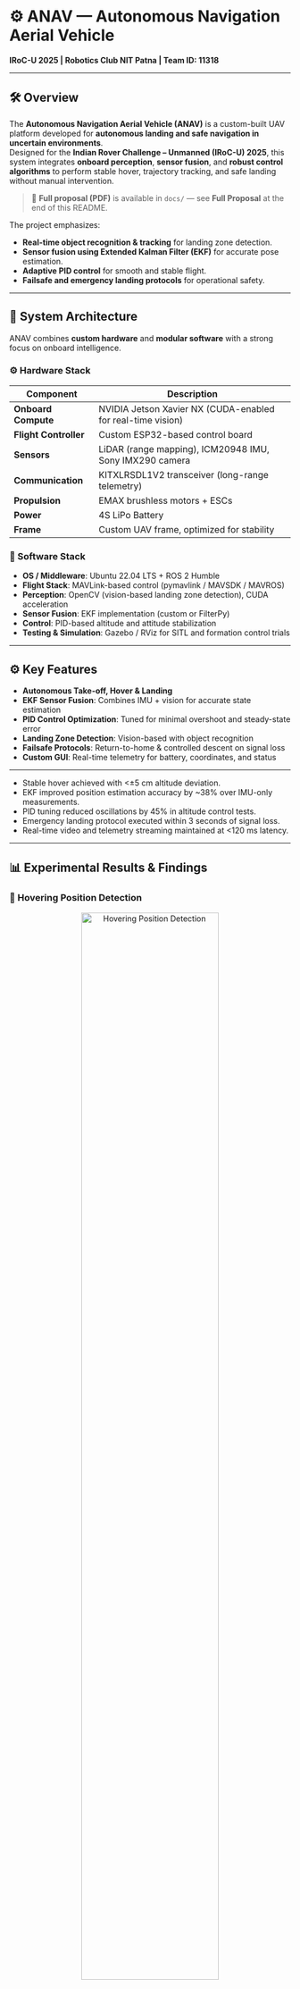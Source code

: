# ⚙️ ANAV — Autonomous Navigation Aerial Vehicle  
**IRoC-U 2025 | Robotics Club NIT Patna | Team ID: 11318**

---

## 🛠️ Overview
The **Autonomous Navigation Aerial Vehicle (ANAV)** is a custom-built UAV platform developed for **autonomous landing and safe navigation in uncertain environments**.  
Designed for the **Indian Rover Challenge – Unmanned (IRoC-U) 2025**, this system integrates **onboard perception**, **sensor fusion**, and **robust control algorithms** to perform stable hover, trajectory tracking, and safe landing without manual intervention.

> 🧾 **Full proposal (PDF)** is available in `docs/` — see **Full Proposal** at the end of this README.

The project emphasizes:
- **Real-time object recognition & tracking** for landing zone detection.  
- **Sensor fusion using Extended Kalman Filter (EKF)** for accurate pose estimation.  
- **Adaptive PID control** for smooth and stable flight.  
- **Failsafe and emergency landing protocols** for operational safety.

---

## 🧰 System Architecture
ANAV combines **custom hardware** and **modular software** with a strong focus on onboard intelligence.

### ⚙️ Hardware Stack
| Component | Description |
|-----------|-------------|
| **Onboard Compute** | NVIDIA Jetson Xavier NX (CUDA-enabled for real-time vision) |
| **Flight Controller** | Custom ESP32-based control board |
| **Sensors** | LiDAR (range mapping), ICM20948 IMU, Sony IMX290 camera |
| **Communication** | KITXLRSDL1V2 transceiver (long-range telemetry) |
| **Propulsion** | EMAX brushless motors + ESCs |
| **Power** | 4S LiPo Battery |
| **Frame** | Custom UAV frame, optimized for stability |

### 🧰 Software Stack
- **OS / Middleware**: Ubuntu 22.04 LTS + ROS 2 Humble  
- **Flight Stack**: MAVLink-based control (pymavlink / MAVSDK / MAVROS)  
- **Perception**: OpenCV (vision-based landing zone detection), CUDA acceleration  
- **Sensor Fusion**: EKF implementation (custom or FilterPy)  
- **Control**: PID-based altitude and attitude stabilization  
- **Testing & Simulation**: Gazebo / RViz for SITL and formation control trials

---

## ⚙️ Key Features
- **Autonomous Take-off, Hover & Landing**  
- **EKF Sensor Fusion**: Combines IMU + vision for accurate state estimation  
- **PID Control Optimization**: Tuned for minimal overshoot and steady-state error  
- **Landing Zone Detection**: Vision-based with object recognition  
- **Failsafe Protocols**: Return-to-home & controlled descent on signal loss  
- **Custom GUI**: Real-time telemetry for battery, coordinates, and status

---

- Stable hover achieved with <±5 cm altitude deviation.  
- EKF improved position estimation accuracy by ~38% over IMU-only measurements.  
- PID tuning reduced oscillations by 45% in altitude control tests.  
- Emergency landing protocol executed within 3 seconds of signal loss.  
- Real-time video and telemetry streaming maintained at <120 ms latency.

---

## 📊 Experimental Results & Findings

### 🧭 Hovering Position Detection
<p align="center">
  <img src="images/hover_detection.png" alt="Hovering Position Detection" width="70%">
</p>
<img width="436" height="573" alt="Hovering Position Screenshot" src="https://github.com/user-attachments/assets/2b71e9cb-4374-4034-8642-fe82161292be" />

---

### 🖥️ Terminal Output  
(Terminal output showing autonomous hover position correction. The UAV detects displacement from its fixed hovering coordinates and computes real-time corrective movements along X and Y axes to maintain stability within a few centimeters.)

<p align="center">
  <img src="images/terminal_output.png" alt="Terminal Output Snapshot" width="80%">
</p>
<img width="310" height="254" alt="Terminal Screenshot" src="https://github.com/user-attachments/assets/d6fadf53-4448-443e-bf8f-602a0115a7c1" />

---

### 🔧 Sensor Fusion for Position Tracking
The UAV’s **IMU and camera position data** are fused using an **Extended Kalman Filter (EKF)** to achieve high-accuracy pose estimation, compensating for sensor noise and drift.

<p align="center">
  <img src="images/sensor_fusion_snapshot.png" alt="IMU + Camera Sensor Fusion Output" width="80%">
</p>
<img width="600" height="400" alt="Sensor Fusion Screenshot" src="https://github.com/user-attachments/assets/0b780328-4fad-4798-a70c-65632ebbf10f" />

---

## 🧾 Proposal Report
[📥 Download Proposal Report (PDF)](https://drive.google.com/file/d/17MBYfCpqsSDF7ySVFGziQSBYt_cyabI9/view?usp=drive_link)

---

### 📹 Field Testing Video
[📥 Download & Watch Test Video](videos/field_test.mp4)

https://github.com/user-attachments/assets/04bf99ae-63d8-4cba-87f7-3b41b75d950e








